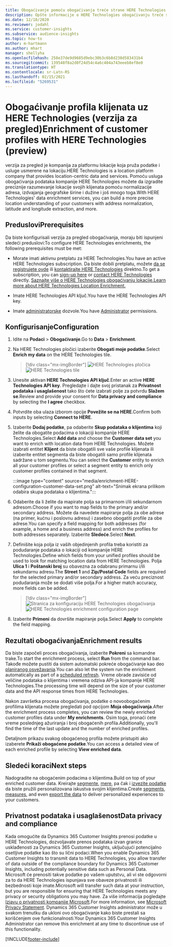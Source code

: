 ```yaml
---
title: Obogaćivanje pomoću obogaćivanja treće strane HERE Technologies
description: Opšte informacije o HERE Technologies obogaćivanju treće strane.
ms.date: 12/10/2020
ms.reviewer: jodahl
ms.service: customer-insights
ms.subservice: audience-insights
ms.topic: how-to
author: m-hartmann
ms.author: mhart
manager: shellyha
ms.openlocfilehash: 258e37de9d9685d9ebc30b3c6b8d238d583431b4
ms.sourcegitcommit: 139548f8a2d0f24d54c4a6c404a743eeeb8ef8e0
ms.translationtype: HT
ms.contentlocale: sr-Latn-RS
ms.lasthandoff: 02/15/2021
ms.locfileid: "5269531"
---
```

# <a name="enrichment-of-customer-profiles-with-here-technologies-preview"></a><span data-ttu-id="690e7-103">Obogaćivanje profila klijenata uz HERE Technologies (verzija za pregled)</span><span class="sxs-lookup"><span data-stu-id="690e7-103">Enrichment of customer profiles with HERE Technologies (preview)</span></span>

<span data-ttu-id="690e7-104">verzija za pregled je kompanija za platformu lokacije koja pruža podatke i usluge usmerene na lokaciju.</span><span class="sxs-lookup"><span data-stu-id="690e7-104">HERE Technologies is a location platform company that provides location-centric data and services.</span></span> <span data-ttu-id="690e7-105">Pomoću usluga obogaćivanja podataka kompanije HERE Technologies možete da izgradite preciznije razumevanje lokacije svojih klijenata pomoću normalizacije adresa, izdvajanja geografske širine i dužine i još mnogo toga.</span><span class="sxs-lookup"><span data-stu-id="690e7-105">With HERE Technologies' data enrichment services, you can build a more precise location understanding of your customers with address normalization, latitude and longitude extraction, and more.</span></span>

## <a name="prerequisites"></a><span data-ttu-id="690e7-106">Preduslovi</span><span class="sxs-lookup"><span data-stu-id="690e7-106">Prerequisites</span></span>

<span data-ttu-id="690e7-107">Da biste konfigurisali verzija za pregled obogaćivanja, moraju biti ispunjeni sledeći preduslovi:</span><span class="sxs-lookup"><span data-stu-id="690e7-107">To configure HERE Technologies enrichments, the following prerequisites must be met:</span></span>

- <span data-ttu-id="690e7-108">Morate imati aktivnu pretplatu za HERE Technologies.</span><span class="sxs-lookup"><span data-stu-id="690e7-108">You have an active HERE Technologies subscription.</span></span> <span data-ttu-id="690e7-109">Da biste dobili pretplatu, možete [da se registrujete ovde](https://developer.here.com/sign-up?utm_medium=referral&utm_source=Microsoft-Dynamics-CI&create=Freemium-Basic) ili [kontaktirajte HERE Technologies](https://developer.here.com/help?utm_medium=referral&utm_source=Microsoft-Dynamics-CI#how-can-we-help-you) direktno.</span><span class="sxs-lookup"><span data-stu-id="690e7-109">To get a subscription, you can [sign-up here](https://developer.here.com/sign-up?utm_medium=referral&utm_source=Microsoft-Dynamics-CI&create=Freemium-Basic) or [contact HERE Technologies](https://developer.here.com/help?utm_medium=referral&utm_source=Microsoft-Dynamics-CI#how-can-we-help-you) directly.</span></span> [<span data-ttu-id="690e7-110">Saznajte više o HERE Technologies obogaćivanju lokacije.</span><span class="sxs-lookup"><span data-stu-id="690e7-110">Learn more about HERE Technologies Location Enrichment.</span></span>](https://developer.here.com/location-enrichment?cid=Dev-MicrosoftDynamics-DB-0-Dev-&utm_source=MicrosoftDynamics&utm_medium=referral&utm_campaign=Online_Dev_ReferralMicrosoft)

- <span data-ttu-id="690e7-111">Imate HERE Technologies API ključ.</span><span class="sxs-lookup"><span data-stu-id="690e7-111">You have the HERE Technologies API key.</span></span>

- <span data-ttu-id="690e7-112">Imate [administratorske](permissions.md#administrator) dozvole.</span><span class="sxs-lookup"><span data-stu-id="690e7-112">You have [Administrator](permissions.md#administrator) permissions.</span></span>

## <a name="configuration"></a><span data-ttu-id="690e7-113">Konfigurisanje</span><span class="sxs-lookup"><span data-stu-id="690e7-113">Configuration</span></span>

1. <span data-ttu-id="690e7-114">Idite na **Podaci** > **Obogaćivanje**.</span><span class="sxs-lookup"><span data-stu-id="690e7-114">Go to **Data** > **Enrichment**.</span></span>

1. <span data-ttu-id="690e7-115">Na HERE Technologies pločici izaberite **Obogati moje podatke**.</span><span class="sxs-lookup"><span data-stu-id="690e7-115">Select **Enrich my data** on the HERE Technologies tile.</span></span>

   > [!div class="mx-imgBorder"]
   > <span data-ttu-id="690e7-116">![HERE Technologies pločica](media/HERE-tile.png "HERE Technologies pločica")</span><span class="sxs-lookup"><span data-stu-id="690e7-116">![HERE Technologies tile](media/HERE-tile.png "HERE Technologies tile")</span></span>

1. <span data-ttu-id="690e7-117">Unesite aktivan **HERE Technologies API ključ**.</span><span class="sxs-lookup"><span data-stu-id="690e7-117">Enter an active **HERE Technologies API key**.</span></span> <span data-ttu-id="690e7-118">Pregledajte i dajte svoj pristanak za **Privatnost podataka i usaglašenost** tako što ćete izabrati polje za potvrdu **Slažem se**.</span><span class="sxs-lookup"><span data-stu-id="690e7-118">Review and provide your consent for **Data privacy and compliance** by selecting the **I agree** checkbox.</span></span> 

1. <span data-ttu-id="690e7-119">Potvrdite oba ulaza izborom opcije **Povežite se na HERE**.</span><span class="sxs-lookup"><span data-stu-id="690e7-119">Confirm both inputs by selecting **Connect to HERE**.</span></span>

1.  <span data-ttu-id="690e7-120">Izaberite **Dodaj podatke**, pa odaberite **Skup podataka o klijentima** koji želite da obogatite podacima o lokaciji kompanije HERE Technologies.</span><span class="sxs-lookup"><span data-stu-id="690e7-120">Select **Add data** and choose the **Customer data set** you want to enrich with location data from HERE Technologies.</span></span> <span data-ttu-id="690e7-121">Možete izabrati entitet **Klijent** da biste obogatili sve vaše profile klijenata ili izaberite entitet segmenta da biste obogatili samo profile klijenata sadržane u tom segmentu.</span><span class="sxs-lookup"><span data-stu-id="690e7-121">You can select the **Customer** entity to enrich all your customer profiles or select a segment entity to enrich only customer profiles contained in that segment.</span></span>

    :::image type="content" source="media/enrichment-HERE-configuration-customer-data-set.png" alt-text="Snimak ekrana prilikom odabira skupa podataka o klijentima.":::

1. <span data-ttu-id="690e7-123">Odaberite da li želite da mapirate polja sa primarnom i/ili sekundarnom adresom.</span><span class="sxs-lookup"><span data-stu-id="690e7-123">Choose if you want to map fields to the primary and/or secondary address.</span></span> <span data-ttu-id="690e7-124">Možete da navedete mapiranje polja za obe adrese (na primer, kućnu i poslovnu adresu) i zasebno obogatiti profile za obe adrese.</span><span class="sxs-lookup"><span data-stu-id="690e7-124">You can specify a field mapping for both addresses (for example, a home and a business address) and enrich the profiles for both addresses separately.</span></span> <span data-ttu-id="690e7-125">Izaberite **Sledeće**.</span><span class="sxs-lookup"><span data-stu-id="690e7-125">Select **Next**.</span></span>

1. <span data-ttu-id="690e7-126">Definišite koja polja iz vaših objedinjenih profila treba koristiti za podudaranje podataka o lokaciji od kompanije HERE Technologies.</span><span class="sxs-lookup"><span data-stu-id="690e7-126">Define which fields from your unified profiles should be used to look for matching location data from HERE Technologies.</span></span> <span data-ttu-id="690e7-127">Polja **Ulica 1** i **Poštanski broj** su obavezna za odabranu primarnu i/ili sekundarnu adresu.</span><span class="sxs-lookup"><span data-stu-id="690e7-127">The **Street 1** and **Zip/Postal Code** fields are required for the selected primary and/or secondary address.</span></span> <span data-ttu-id="690e7-128">Za veću preciznost podudaranja može se dodati više polja.</span><span class="sxs-lookup"><span data-stu-id="690e7-128">For a higher match accuracy, more fields can be added.</span></span>

   > [!div class="mx-imgBorder"]
   > <span data-ttu-id="690e7-129">![Stranica za konfiguraciju HERE Technologies obogaćivanja](media/enrichment-HERE-configuration.png "Stranica za konfiguraciju HERE Technologies obogaćivanja")</span><span class="sxs-lookup"><span data-stu-id="690e7-129">![HERE Technologies enrichment configuration page](media/enrichment-HERE-configuration.png "HERE Technologies enrichment configuration page")</span></span>

1. <span data-ttu-id="690e7-130">Izaberite **Primeni** da dovršite mapiranje polja.</span><span class="sxs-lookup"><span data-stu-id="690e7-130">Select **Apply** to complete the field mapping.</span></span>

## <a name="enrichment-results"></a><span data-ttu-id="690e7-131">Rezultati obogaćivanja</span><span class="sxs-lookup"><span data-stu-id="690e7-131">Enrichment results</span></span>

<span data-ttu-id="690e7-132">Da biste započeli proces obogaćivanja, izaberite **Pokreni** sa komandne trake.</span><span class="sxs-lookup"><span data-stu-id="690e7-132">To start the enrichment process, select **Run** from the command bar.</span></span> <span data-ttu-id="690e7-133">Takođe možete pustiti da sistem automatski pokreće obogaćivanje kao deo [planiranog osvežavanja](system.md#schedule-tab).</span><span class="sxs-lookup"><span data-stu-id="690e7-133">You can also let the system run the enrichment automatically as part of a [scheduled refresh](system.md#schedule-tab).</span></span> <span data-ttu-id="690e7-134">Vreme obrade zavisiće od veličine podataka o klijentima i vremena odziva API-ja kompanije HERE Technologies.</span><span class="sxs-lookup"><span data-stu-id="690e7-134">The processing time will depend on the size of your customer data and the API response times from HERE Technologies.</span></span>

<span data-ttu-id="690e7-135">Nakon završetka procesa obogaćivanja, podatke o novoobogaćenim profilima klijenata možete pregledati pod opcijom **Moja obogaćivanja**.</span><span class="sxs-lookup"><span data-stu-id="690e7-135">After the enrichment process completes, you can review the newly enriched customer profiles data under **My enrichments**.</span></span> <span data-ttu-id="690e7-136">Osim toga, pronaći ćete vreme poslednjeg ažuriranja i broj obogaćenih profila.</span><span class="sxs-lookup"><span data-stu-id="690e7-136">Additionally, you'll find the time of the last update and the number of enriched profiles.</span></span>

<span data-ttu-id="690e7-137">Detaljnom prikazu svakog obogaćenog profila možete pristupiti ako izaberete **Prikaži obogaćene podatke**.</span><span class="sxs-lookup"><span data-stu-id="690e7-137">You can access a detailed view of each enriched profile by selecting **View enriched data**.</span></span>

## <a name="next-steps"></a><span data-ttu-id="690e7-138">Sledeći koraci</span><span class="sxs-lookup"><span data-stu-id="690e7-138">Next steps</span></span>

<span data-ttu-id="690e7-139">Nadogradite na obogaćenim podacima o klijentima.</span><span class="sxs-lookup"><span data-stu-id="690e7-139">Build on top of your enriched customer data.</span></span> <span data-ttu-id="690e7-140">Kreirajte [segmente](segments.md), [mere](measures.md), pa čak i [izvezite podatke](export-destinations.md) da biste pružili personalizovana iskustva svojim klijentima.</span><span class="sxs-lookup"><span data-stu-id="690e7-140">Create [segments](segments.md), [measures](measures.md), and even [export the data](export-destinations.md) to deliver personalized experiences to your customers.</span></span>

## <a name="data-privacy-and-compliance"></a><span data-ttu-id="690e7-141">Privatnost podataka i usaglašenost</span><span class="sxs-lookup"><span data-stu-id="690e7-141">Data privacy and compliance</span></span>

<span data-ttu-id="690e7-142">Kada omogućite da Dynamics 365 Customer Insights prenosi podatke u HERE Technologies, dozvoljavate prenos podataka izvan granice usklađenosti za Dynamics 365 Customer Insights, uključujući potencijalno osetljive podatke kao što su lični podaci.</span><span class="sxs-lookup"><span data-stu-id="690e7-142">When you enable Dynamics 365 Customer Insights to transmit data to HERE Technologies, you allow transfer of data outside of the compliance boundary for Dynamics 365 Customer Insights, including potentially sensitive data such as Personal Data.</span></span> <span data-ttu-id="690e7-143">Microsoft će prenositi takve podatke po vašem uputstvu, ali vi ste odgovorni za to da HERE Technologies ispunjava sve obaveze privatnosti ili bezbednosti koje imate.</span><span class="sxs-lookup"><span data-stu-id="690e7-143">Microsoft will transfer such data at your instruction, but you are responsible for ensuring that HERE Technologies meets any privacy or security obligations you may have.</span></span> <span data-ttu-id="690e7-144">Za više informacija pogledajte [Izjavu o privatnosti kompanije Microsoft](https://go.microsoft.com/fwlink/?linkid=396732).</span><span class="sxs-lookup"><span data-stu-id="690e7-144">For more information, see [Microsoft Privacy Statement](https://go.microsoft.com/fwlink/?linkid=396732).</span></span>
<span data-ttu-id="690e7-145">Dynamics 365 Customer Insights administrator može u svakom trenutku da ukloni ovo obogaćivanje kako biste prestali sa korišćenjem ove funkcionalnosti.</span><span class="sxs-lookup"><span data-stu-id="690e7-145">Your Dynamics 365 Customer Insights Administrator can remove this enrichment at any time to discontinue use of this functionality.</span></span>


[!INCLUDE[footer-include](../includes/footer-banner.md)]